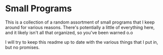 # Small Programs

This is a collection of a random assortment of small programs that I keep around for various reasons.  There's potentially a little of everything here, and it likely isn't all that organized, so you've been warned o.o

I will try to keep this readme up to date with the various things that I put in, but no promises.
